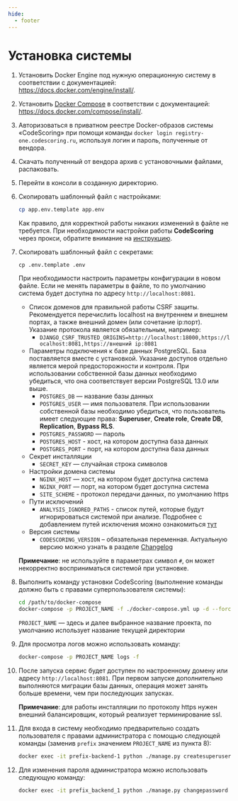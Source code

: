 ```yaml
---
hide:
  - footer
---
```

# Установка системы

1. Установить Docker Engine под нужную операционную систему в соответствии с документацией: <https://docs.docker.com/engine/install/>.
2. Установить [Docker Compose](https://github.com/docker/compose/releases/tag/1.29.2) в соответствии с документацией: <https://docs.docker.com/compose/install/>.
3. Авторизоваться в приватном реестре Docker-образов системы «CodeScoring» при помощи команды `docker login registry-one.codescoring.ru`, используя логин и пароль, полученные от вендора.
4. Скачать полученный от вендора архив с установочными файлами, распаковать.
5. Перейти в консоли в созданную директорию.
6. Скопировать шаблонный файл с настройками:

    ```bash
    cp app.env.template app.env
    ```

    Как правило, для корректной работы никаких изменений в файле не требуется. При необходимости настройки работы **CodeScoring** через прокси, обратите внимание на [инструкцию](/on-premise/proxy).
    
7. Скопировать шаблонный файл с секретами:

    ```
    cp .env.template .env
    ```
    При необходимости настроить параметры конфигурации в новом файле.
    Если не менять параметры в файле, то по умолчанию система будет доступна по адресу `http://localhost:8081`.

    - Список доменов для правильной работы CSRF защиты. Рекомендуется перечислить localhost на внутреннем и внешнем портах, а также внешний домен (или сочетание ip:порт). Указание протокола является обязательным, например:
        - `DJANGO_CSRF_TRUSTED_ORIGINS=http://localhost:18000,https://localhost:8081,https://внешний ip:8081`
    - Параметры подключения к базе данных PostgreSQL. База поставляется вместе с установкой. Указание доступов отдельно является мерой предосторожности и контроля. При использовании собственной базы данных необходимо убедиться, что она соответствует версии PostgreSQL 13.0 или выше.
        - `POSTGRES_DB` — название базы данных
        - `POSTGRES_USER` — имя пользователя. При использовании собственной базы необходимо убедиться, что пользователь имеет следующие права: **Superuser**, **Create role**, **Create DB**, **Replication**, **Bypass RLS**.
        - `POSTGRES_PASSWORD` — пароль
        - `POSTGRES_HOST` - хост, на котором доступна база данных
        - `POSTGRES_PORT` - порт, на котором доступна база данных
    - Секрет инсталляции
        - `SECRET_KEY` — случайная строка символов
    - Настройки домена системы
        - `NGINX_HOST` — хост, на котором будет доступна система
        - `NGINX_PORT` — порт, на котором будет доступна система
        - `SITE_SCHEME` - протокол передачи данных, по умолчанию https
    - Пути исключений
        - `ANALYSIS_IGNORED_PATHS` - список путей, которые будут игнорироваться системой при анализе. Подробнее с добавлением путей исключения можно ознакомиться [тут](/on-premise/analysis-ignore-paths/)
    - Версия системы
        - `CODESCORING_VERSION` – обязательная переменная. Актуальную версию можно узнать в разделе [Changelog](/changelog/on-premise-changelog)

    **Примечание**: не используйте в параметрах символ `#`, он может некорректно восприниматься системой при установке.

8. Выполнить команду установки CodeScoring (выполнение команды должно быть с правами суперпользователя системы):

    ```bash
    cd /path/to/docker-compose
    docker-compose -p PROJECT_NAME -f ./docker-compose.yml up -d --force-recreate --remove-orphans --renew-anon-volumes
    ```

    `PROJECT_NAME` — здесь и далее выбранное название проекта, по умолчанию использует название текущей директории

9. Для просмотра логов можно использовать команду:

    ```bash
    docker-compose -p PROJECT_NAME logs -f
    ```

10. После запуска сервис будет доступен по настроенному домену или адресу `http://localhost:8081`. При первом запуске дополнительно выполняются миграции базы данных, операция может занять больше времени, чем при последующих запусках.

    **Примечание**: для работы инсталляции по протоколу https нужен внешний балансировщик, который реализует терминирование ssl.

11. Для входа в систему необходимо предварительно создать пользователя с правами администратора с помощью следующей команды (заменив `prefix` значением `PROJECT_NAME` из пункта 8):

    ```bash
    docker exec -it prefix-backend-1 python ./manage.py createsuperuser
    ```
12. Для изменения пароля администратора можно использовать следующую команду:

    ```bash
    docker exec -it prefix_backend_1 python ./manage.py changepassword <user_name>
    ```